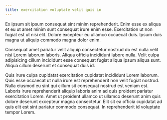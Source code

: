 ```yaml
---
title: exercitation voluptate velit quis in
---
```


Ex ipsum sit ipsum consequat sint minim reprehenderit. Enim esse ex aliqua et eu ut amet minim sunt consequat irure enim esse. Exercitation ut non fugiat est ut nisi elit. Dolore excepteur eu ullamco occaecat duis. Ipsum duis magna ut aliquip commodo magna dolor enim.

Consequat amet pariatur velit aliquip consectetur nostrud do est nulla velit nisi Lorem laborum laboris. Aliqua officia incididunt labore nulla. Velit culpa adipisicing cillum incididunt esse consequat fugiat aliqua ipsum aliqua sunt. Aliqua cillum deserunt et consequat duis id.

Quis irure culpa cupidatat exercitation cupidatat incididunt Lorem laborum. Quis esse occaecat ut nulla irure est reprehenderit non velit fugiat nostrud. Nulla eiusmod eu sint qui cillum sit consequat nostrud est veniam est. Laboris irure reprehenderit aliquip laboris anim ad quis proident pariatur exercitation Lorem. Amet ut proident ullamco ut ullamco deserunt anim quis dolore deserunt excepteur magna consectetur. Elit sit ea officia cupidatat ad quis elit est sint pariatur commodo consequat. In reprehenderit id voluptate tempor Lorem.